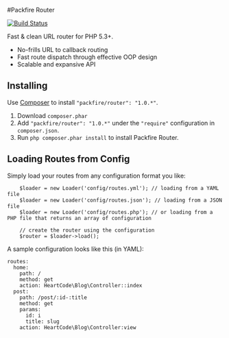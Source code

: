#Packfire Router

[![Build Status](https://travis-ci.org/packfire/router.png?branch=master)](https://travis-ci.org/packfire/router)

Fast & clean URL router for PHP 5.3+.

- No-frills URL to callback routing
- Fast route dispatch through effective OOP design
- Scalable and expansive API

## Installing

Use [Composer](https://getcomposer.org/) to install `"packfire/router": "1.0.*"`.

1. Download `composer.phar`
2. Add `"packfire/router": "1.0.*"` under the `"require"` configuration in `composer.json`.
3. Run `php composer.phar install` to install Packfire Router. 

## Loading Routes from Config

Simply load your routes from any configuration format you like:

        $loader = new Loader('config/routes.yml'); // loading from a YAML file
        $loader = new Loader('config/routes.json'); // loading from a JSON file
        $loader = new Loader('config/routes.php'); // or loading from a PHP file that returns an array of configuration

		// create the router using the configuration
        $router = $loader->load();

A sample configuration looks like this (in YAML):

    routes:
      home:
        path: /
        method: get
        action: HeartCode\Blog\Controller::index
      post:
        path: /post/:id-:title
        method: get
        params:
          id: i
          title: slug
        action: HeartCode\Blog\Controller:view
